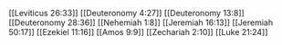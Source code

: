 [[Leviticus 26:33]]
[[Deuteronomy 4:27]]
[[Deuteronomy 13:8]]
[[Deuteronomy 28:36]]
[[Nehemiah 1:8]]
[[Jeremiah 16:13]]
[[Jeremiah 50:17]]
[[Ezekiel 11:16]]
[[Amos 9:9]]
[[Zechariah 2:10]]
[[Luke 21:24]]
